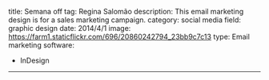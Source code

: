 title: Semana off
tag: Regina Salomão
description: This email marketing design is for a sales marketing campaign.
category: social media
field: graphic design
date: 2014/4/1
image: https://farm1.staticflickr.com/696/20860242794_23bb9c7c13
type: Email marketing
software:
- InDesign
---
